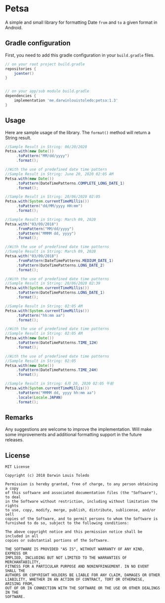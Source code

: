 
# Petsa  
A simple and small library for formatting Date `from` and `to` a given format in Android.


## Gradle configuration
First, you need to add this gradle configuration in your `build.gradle` files.

```gradle
// on your root project build.gradle
repositories {
    jcenter()
}


// on your app/sub module build.gradle
dependencies {
    implementation 'me.darwinlouistoledo:petsa:1.3'
}

```

## Usage
  Here are sample usage of the library. The `format()` method will return a String result.

```java
//Sample Result in String: 06/20/2020
Petsa.with(new Date())
     .toPattern("MM/dd/yyyy")
     .format();
```
```java
//With the use of predefined date time pattern
//Sample Result in String: June 20, 2020 02:05 AM
Petsa.with(new Date())
     .toPattern(DateTimePatterns.COMPLETE_LONG_DATE_1)
     .format();
```

```java
//Sample Result in String: 20/06/2020 02:05
Petsa.with(System.currentTimeMillis())
     .toPattern("dd/MM/yyyy HH:mm")
     .format();
```

```java
//Sample Result in String: March 09, 2020
Petsa.with("03/09/2018")
     .fromPattern("MM/dd/yyyy")
     .toPattern("MMMM dd, yyyy")
     .format();
```
```java
//With the use of predefined date time patterns
//Sample Result in String: March 09, 2020
Petsa.with("03/09/2018")
     .fromPattern(DateTimePatterns.MEDIUM_DATE_1)
	 .toPattern(DateTimePatterns.LONG_DATE_2)
     .format();
```
```java
//With the use of predefined date time patterns
//Sample Result in String: 20/06/2020 02:39
Petsa.with(System.currentTimeMillis())
     .toPattern(DateTimePatterns.LONG_DATE_1)
     .format();
```

```java
//Sample Result in String: 02:05 AM
Petsa.with(System.currentTimeMillis())
     .toPattern("hh:mm aa")
     .format();
```

```java
//With the use of predefined date time patterns
//Sample Result in String: 02:05 AM
Petsa.with(new Date())
     .toPattern(DateTimePatterns.TIME_12H)
     .format();
```
```java
//With the use of predefined date time patterns
//Sample Result in String: 02:05
Petsa.with(new Date())
     .toPattern(DateTimePatterns.TIME_24H)
     .format();
```

```java
//Sample Result in String: 6月 20, 2020 02:05 午前
Petsa.with(System.currentTimeMillis())
     .toPattern("MMMM dd, yyyy hh:mm aa")
     .locale(Locale.JAPAN)
     .format();
```

Remarks
------------
Any suggestions are welcome to improve the implementation. Will make some improvements and additional formatting support in the future releases.


License
------------
```
MIT License

Copyright (c) 2018 Darwin Louis Toledo

Permission is hereby granted, free of charge, to any person obtaining a copy
of this software and associated documentation files (the "Software"), to deal
in the Software without restriction, including without limitation the rights
to use, copy, modify, merge, publish, distribute, sublicense, and/or sell
copies of the Software, and to permit persons to whom the Software is
furnished to do so, subject to the following conditions:

The above copyright notice and this permission notice shall be included in all
copies or substantial portions of the Software.

THE SOFTWARE IS PROVIDED "AS IS", WITHOUT WARRANTY OF ANY KIND, EXPRESS OR
IMPLIED, INCLUDING BUT NOT LIMITED TO THE WARRANTIES OF MERCHANTABILITY,
FITNESS FOR A PARTICULAR PURPOSE AND NONINFRINGEMENT. IN NO EVENT SHALL THE
AUTHORS OR COPYRIGHT HOLDERS BE LIABLE FOR ANY CLAIM, DAMAGES OR OTHER
LIABILITY, WHETHER IN AN ACTION OF CONTRACT, TORT OR OTHERWISE, ARISING FROM,
OUT OF OR IN CONNECTION WITH THE SOFTWARE OR THE USE OR OTHER DEALINGS IN THE
SOFTWARE.
```
